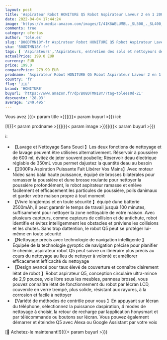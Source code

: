 ```yaml
---
layout: post
title: 'Aspirateur Robot HONITURE Q5 Robot Aspirateur Laveur 2 en 1 2000Pa Aspirateur Robot Nettoyeur Lavant avec Affichage LCD Navigation Intelligent WiFi/App/Alexa  pour Poils Animaux'
date: 2022-04-04 17:44:24
image: 'https://m.media-amazon.com/images/I/41K8WELUMBL._SL500_._SL400_.jpg'
comments: true
category: ofertas
author: 'tole.es'
slug: 'B08DTMN18Y-fr Aspirateur Robot HONITURE Q5 Robot Aspirateur Laveur 2 en...'
sku: 'B08DTMN18Y-fr'
tags: [ 'Aspirateurs','Aspirateurs, entretien des sols et nettoyeurs de vitres','Cuisine et Maison','Robots aspirateurs','honiture', ]
actualPrice: 199.0 EUR
currency: EUR
price: 199.0
comparePrice: 279.99 EUR
prodname: 'Aspirateur Robot HONITURE Q5 Robot Aspirateur Laveur 2 en 1 2000Pa Aspirateur Robot Nettoyeur Lavant avec Affichage LCD Navigation Intelligent WiFi/App/Alexa  pour Poils Animaux'
country: 'fr'
flag: '🇫🇷'
brand: 'HONITURE'
buyurl: 'https://www.amazon.fr/dp/B08DTMN18Y/?tag=tolees0d-21'
descuento: '28.93'
average: '249.495'
---
```


Vous avez [{{< param title >}}]({{< param buyurl >}}) ici:

[![{{< param prodname >}}]({{< param image >}})]({{< param buyurl >}})

ℹ️:

- 【Lavage et Nettoyage Sans Souci 】Les deux fonctions de nettoyage et de lavage peuvent être utilisées alternativement. Réservoir à poussière de 600 ml, évitez de jeter souvent poubelle; Réservoir deau électrique réglable de 350mL vous permet dajustez la quantité deau au besoin
- 【2000Pa Aspiration Puissante Fait Libérer Vos Mains】Avec moteur Nidec sans balai haute puissance, équipé de brosses bilatérales pour ramasser la poussière et dune brosse roulante pour nettoyer la poussière profondément, le robot aspirateur ramasse et enlève facilement et efficacement les particules de poussière, poils danimaux et garder votre maison propre à tout moment
- 【Vivre longtemps et en toute sécurité 】équipé dune batterie 2500mAh, il peut garantir le temps de travail jusquà 100 minutes, suffisamment pour nettoyer la zone nettoyable de votre maison. Avec plusieurs capteurs, comme capteurs de collision et de antichute, robot identifie et évitez intelligemment les obstacles et préviens les collisions et les chutes. Sans trop dattention, le robot Q5 peut se protéger lui-même en toute sécurité
- 【Nettoyage précis avec technologie de navigation intelligente 】Équipée de la technologie gyroptic de navigation précise pour planifier le chemin, aspirateur robot Q5 peut suivre un itinéraire plus précis au cours du nettoyage au lieu de nettoyer à volonté et améliorer efficacement lefficacité du nettoyage
- 【Design avancé pour taux élevé de couverture et connaître clairement létat de robot 】Robot aspirateur Q5, conception circulaire ultra-mince de 2,9 pouces, voie libre sous les meubles, panneau brossé, vous pouvez connaître létat de fonctionnement du robot par lécran LCD, couvercle en verre trempé, plus solide, résistant aux rayures, à la corrosion et facile à nettoyer
- 【Variété de méthodes de contrôle pour vous 】En appuyant sur lécran du téléphone, sélectionnez la puissance daspiration, 4 modes de nettoyage à choisir, la retour de recharge par lapplication honysmart et par télécommande ou boutons sur lécran. Vous pouvez également démarrer et éteindre Q5 avec Alexa ou Google Assistant par votre voix

[🛒 Achetez-le maintenant!!]({{< param buyurl >}})
